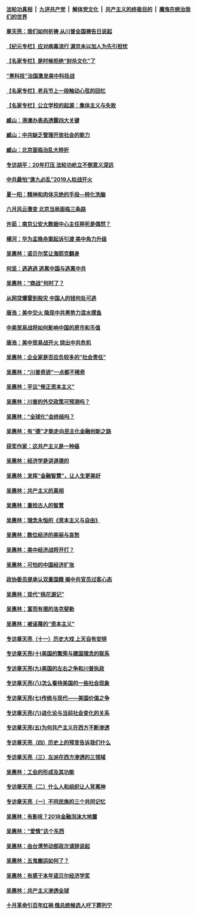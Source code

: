 

####  [法轮功真相](../../../../basic/blob/master/README.md?t=06221831) &nbsp;|&nbsp; [九评共产党](../../../../9ping.md/blob/master/README.md?t=06221831) &nbsp;|&nbsp; [解体党文化](../../../../jtdwh.md/blob/master/README.md?t=06221831)  &nbsp;|&nbsp; [共产主义的终极目的](../../../../gczydzjmd.md/blob/master/README.md?t=06221831) &nbsp;|&nbsp; [魔鬼在统治我们的世界](../../../../mgztzwmdsj.md/blob/master/README.md?t=06221831) 

#### [章天亮：我们如何祈祷 从川普全国祷告日说起](../pages/nsc423/n11944627.md?t=06221831) 

#### [【纪元专栏】应对病毒流行 渥京未以加人为先引担忧](../pages/nsc423/n11875714.md?t=06221831) 

#### [【名家专栏】是时候拒绝“封杀文化”了](../pages/nsc423/n11814093.md?t=06221831) 

#### [“黑科技”治国激发美中科技战](../pages/nsc423/n11638056.md?t=06221831) 

#### [【名家专栏】老兵节上一段触动心弦的回忆](../pages/nsc423/n11646016.md?t=06221831) 

#### [【名家专栏】公立学校的起源：集体主义与失败](../pages/nsc423/n11601833.md?t=06221831) 

#### [臧山：港澳办表态透露四大关键](../pages/nsc423/n11421628.md?t=06221831) 

#### [臧山：中共缺乏管理开放社会的能力](../pages/nsc423/n11407457.md?t=06221831) 

#### [臧山：北京面临治乱大转折](../pages/nsc423/n11406895.md?t=06221831) 

#### [专访胡平：20年打压 法轮功屹立不倒意义深远](../pages/nsc423/n11398800.md?t=06221831) 

#### [中共最怕“逢九必乱”2019人权战开火](../pages/nsc423/n11385248.md?t=06221831) 

#### [夏一阳：精神和肉体灭绝的手段—转化洗脑](../pages/nsc423/n11368250.md?t=06221831) 

#### [六月风云激变 北京当局面临三条路](../pages/nsc423/n11313668.md?t=06221831) 

#### [许茹：南京公安大数据中心主任猝死是偶然？](../pages/nsc423/n11064744.md?t=06221831) 

#### [横河：华为孟晚舟案起诉引渡 美中角力升级](../pages/nsc423/n11027230.md?t=06221831) 

#### [吴惠林：诺贝尔奖让海耶克翻身](../pages/nsc423/n10890049.md?t=06221831) 

#### [何坚：逃逃逃 逃离中国与逃离中共](../pages/nsc423/n10592891.md?t=06221831) 

#### [吴惠林：“商战”何时了？](../pages/nsc423/n10573558.md?t=06221831) 

#### [从网贷爆雷到股灾 中国人的钱何处可逃](../pages/nsc423/n10572800.md?t=06221831) 

#### [唐浩：美中交火 隐现中共黑势力混水摸鱼](../pages/nsc423/n10544040.md?t=06221831) 

#### [中美贸易战将如何影响中国的房市和币值](../pages/nsc423/n10543697.md?t=06221831) 

#### [唐浩：美中贸易战开火 烧出中共危机](../pages/nsc423/n10540126.md?t=06221831) 

#### [吴惠林：企业家是否应负较多的“社会责任”](../pages/nsc423/n10535022.md?t=06221831) 

#### [吴惠林：“川普奇迹”一点都不稀奇](../pages/nsc423/n10512808.md?t=06221831) 

#### [吴惠林：平议“修正资本主义”](../pages/nsc423/n10495724.md?t=06221831) 

#### [吴惠林：川普的外交政策可预测吗？](../pages/nsc423/n10462387.md?t=06221831) 

#### [吴惠林：“全球化”会终结吗？](../pages/nsc423/n10452838.md?t=06221831) 

#### [吴惠林：有“德”才能走向民主化金融创新之路](../pages/nsc423/n10432292.md?t=06221831) 

#### [获奖作家：这共产主义是一种癌](../pages/nsc423/n10431541.md?t=06221831) 

#### [吴惠林：经济学是讲道德的](../pages/nsc423/n10398014.md?t=06221831) 

#### [吴惠林：发挥“金融智慧”，让人生更美好](../pages/nsc423/n10375019.md?t=06221831) 

#### [吴惠林：共产主义的真相](../pages/nsc423/n10351394.md?t=06221831) 

#### [吴惠林：重拾古人的智慧](../pages/nsc423/n10337691.md?t=06221831) 

#### [吴惠林：理念永恒的《资本主义与自由》](../pages/nsc423/n10316274.md?t=06221831) 

#### [吴惠林：数位经济的美丽与哀愁](../pages/nsc423/n10292946.md?t=06221831) 

#### [吴惠林：美中经济战将开打？](../pages/nsc423/n10258825.md?t=06221831) 

#### [吴惠林：可怕的中国经济扩张](../pages/nsc423/n10219147.md?t=06221831) 

#### [政协委员提承认双重国籍 揭中共官员过客心态](../pages/nsc423/n10208809.md?t=06221831) 

#### [吴惠林：现代“桃花源记”](../pages/nsc423/n10185234.md?t=06221831) 

#### [吴惠林：富而有德的洛克斐勒](../pages/nsc423/n10142264.md?t=06221831) 

#### [吴惠林：被诬蔑的“资本主义”](../pages/nsc423/n10124816.md?t=06221831) 

#### [专访章天亮（十一）历史大戏 上天自有安排](../pages/nsc423/n10094905.md?t=06221831) 

#### [专访章天亮(十)美国的繁荣与建国理念的联系](../pages/nsc423/n10094899.md?t=06221831) 

#### [专访章天亮(九)美国的左右之争和川普执政](../pages/nsc423/n10094889.md?t=06221831) 

#### [专访章天亮(八)怎么看待美国的一些社会现象](../pages/nsc423/n10094857.md?t=06221831) 

#### [专访章天亮(七)传统与现代——美国价值之争](../pages/nsc423/n10093140.md?t=06221831) 

#### [专访章天亮(六)进化论与当前社会变化的关系](../pages/nsc423/n10092036.md?t=06221831) 

#### [专访章天亮(五)为何共产主义在西方不断渗透](../pages/nsc423/n10083620.md?t=06221831) 

#### [专访章天亮（四）历史上的预言告诉我们什么](../pages/nsc423/n10083606.md?t=06221831) 

#### [专访章天亮（三）左派在西方渗透的三领域](../pages/nsc423/n10081115.md?t=06221831) 

#### [吴惠林：工会的形成及其功能](../pages/nsc423/n10080633.md?t=06221831) 

#### [专访章天亮（二）什么人和组织让人背离神](../pages/nsc423/n10076637.md?t=06221831) 

#### [专访章天亮（一）不同民族的三个共同记忆](../pages/nsc423/n10074188.md?t=06221831) 

#### [吴惠林：有影呒？2018金融泡沫大地震](../pages/nsc423/n10040534.md?t=06221831) 

#### [吴惠林：“爱情”这个东西](../pages/nsc423/n10019423.md?t=06221831) 

#### [吴惠林：由台湾劳动部政次请辞说起](../pages/nsc423/n9979679.md?t=06221831) 

#### [吴惠林：五鬼搬运如何了？](../pages/nsc423/n9925338.md?t=06221831) 

#### [吴惠林：有感于本年诺贝尔经济学奖](../pages/nsc423/n9871883.md?t=06221831) 

#### [吴惠林：共产主义渗透全球](../pages/nsc423/n9812748.md?t=06221831) 

#### [十月革命引百年红祸 俄总统候选人吁下葬列宁](../pages/nsc423/n9810182.md?t=06221831) 

